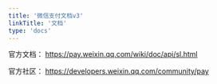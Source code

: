 ```yaml
---
title: '微信支付文档v3'
linkTitle: '文档'
type: 'docs'
---
```


官方文档： https://pay.weixin.qq.com/wiki/doc/api/sl.html

官方社区： https://developers.weixin.qq.com/community/pay
